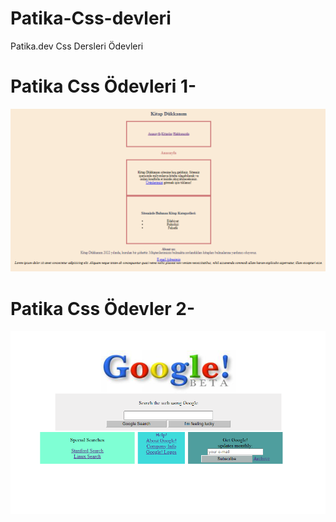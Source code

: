 # Patika-Css-devleri
Patika.dev Css Dersleri Ödevleri

# Patika Css Ödevleri 1-
![Ödev Görseli](/css_e_commerce/img/mark1.png)

# Patika Css Ödevler 2-
![Ödev Görseli1](/css_new_google/google_css_dersleri.png)


